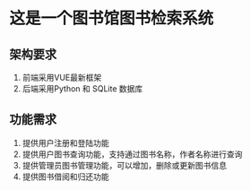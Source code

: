 # 这是一个图书馆图书检索系统

## 架构要求
1. 前端采用VUE最新框架
2. 后端采用Python 和 SQLite 数据库

## 功能需求
1. 提供用户注册和登陆功能
2. 提供用户图书查询功能，支持通过图书名称，作者名称进行查询
3. 提供管理员图书管理功能，可以增加，删除或更新图书信息
4. 提供图书借阅和归还功能


